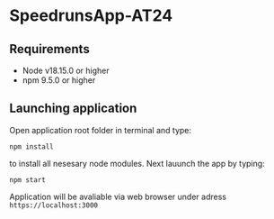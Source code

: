 # SpeedrunsApp-AT24

## Requirements

* Node v18.15.0 or higher
* npm 9.5.0 or higher

## Launching application

Open application root folder in terminal and type:

```npm install```

to install all nesesary node modules.
Next lauunch the app by typing:

```npm start```

Application will be avaliable via web browser under adress `https://localhost:3000`
